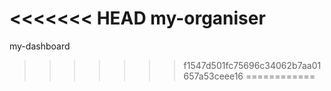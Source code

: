 <<<<<<< HEAD
my-organiser
=======
my-dashboard
>>>>>>> f1547d501fc75696c34062b7aa01657a53ceee16
============